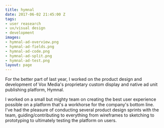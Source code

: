 ```yaml
---
title: hymnal
date: 2017-06-02 21:45:00 Z
tags:
- user reasearch
- ux/visual design
- development
images:
- hymnal-ad-overview.png
- hymnal-ad-fields.png
- hymnal-ad-code.png
- hymnal-ad-split.png
- hymnal-ad-test.png
layout: page
---
```


For the better part of last year, I worked on the product design and development of Vox Media's proprietary custom display and native ad unit publishing platform, Hymnal.

I worked on a small but mighty team on creating the best user experience possible on a platform that's a workhorse for the company's bottom line. I've had the pleasure of conducting several product design sprints with the team, guiding/contributing to everything from wireframes to sketching to prototyping to ultimately testing the platform on users.
